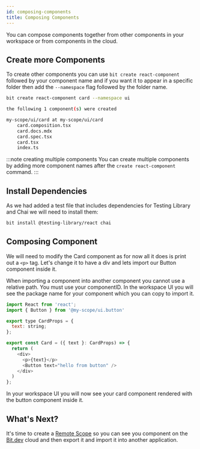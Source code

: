 ```yaml
---
id: composing-components
title: Composing Components
---
```


You can compose components together from other components in your workspace or from components in the cloud.

## Create more Components

To create other components you can use `bit create react-component` followed by your component name and if you want it to appear in a specific folder then add the `--namespace` flag followed by the folder name.

```bash
bit create react-component card --namespace ui
```

```bash
the following 1 component(s) were created

my-scope/ui/card at my-scope/ui/card
    card.composition.tsx
    card.docs.mdx
    card.spec.tsx
    card.tsx
    index.ts
```

:::note creating multiple components
You can create multiple components by adding more component names after the `create react-component` command.
:::

## Install Dependencies

As we had added a test file that includes dependencies for Testing Library and Chai we will need to install them:

```sh
bit install @testing-library/react chai
```

## Composing Component

We will need to modify the Card component as for now all it does is print out a `<p>` tag. Let's change it to have a div and lets import our Button component inside it.

When importing a component into another component you cannot use a relative path. You must use your componentID. In the workspace UI you will see the package name for your component which you can copy to import it.


```js
import React from 'react';
import { Button } from '@my-scope/ui.button'

export type CardProps = {
  text: string;
};

export const Card = ({ text }: CardProps) => {
  return (
    <div>
      <p>{text}</p>
      <Button text="hello from button" />
    </div>
  )
};
```

In your workspace UI you will now see your card component rendered with the button component inside it.



## What's Next?

It's time to create a [Remote Scope](remote-scope) so you can see you component on the [Bit.dev](https://bit.dev) cloud and then export it and import it into another application.